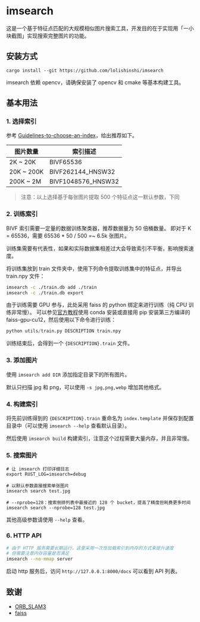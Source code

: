 # imsearch

这是一个基于特征点匹配的大规模相似图片搜索工具，开发目的在于实现用「一小块截图」实现搜索完整图片的功能。

## 安装方式

`cargo install --git https://github.com/lolishinshi/imsearch`

imsearch 依赖 opencv，请确保安装了 opencv 和 cmake 等基本构建工具。

## 基本用法

### 1. 选择索引

参考 [Guidelines-to-choose-an-index](https://github.com/facebookresearch/faiss/wiki/Guidelines-to-choose-an-index)，给出推荐如下。

| 图片数量   | 索引描述           |
| ---------- | ------------------ |
| 2K ~ 20K   | BIVF65536          |
| 20K ~ 200K | BIVF262144_HNSW32  |
| 200K ~ 2M  | BIVF1048576_HNSW32 |

> 注意：以上选择基于每张图片提取 500 个特征点这一默认参数，下同

### 2. 训练索引

BIVF 索引需要一定量的数据训练聚类器，推荐数据量为 50 倍桶数量。
即对于 K = 65536，需要 65536 \* 50 / 500 =~ 6.5k 张图片。

训练集需要有代表性，如果和实际数据集相差过大会导致索引不平衡，影响搜索速度。

将训练集放到 train 文件夹中，使用下列命令提取训练集中的特征点，并导出 train.npy 文件：

```bash
imsearch -c ./train.db add ./train
imsearch -c ./train.db export
```

由于训练需要 GPU 参与，此处采用 faiss 的 python 绑定来进行训练（纯 CPU 训练非常慢）。
可以参见[官方教程](https://github.com/facebookresearch/faiss/blob/main/INSTALL.md#installing-faiss-via-conda)使用 conda 安装或直接用 pip 安装第三方编译的 faiss-gpu-cu12，然后使用以下命令进行训练：

```python
python utils/train.py DESCRIPTION train.npy
```

训练结束后，会得到一个 `{DESCRIPTION}.train` 文件。

### 3. 添加图片

使用 `imsearch add DIR` 添加指定目录下的所有图片。

默认只扫描 jpg 和 png，可以使用 `-s jpg,png,webp` 增加其他格式。

### 4. 构建索引

将先前训练得到的 `{DESCRIPTION}.train` 重命名为 `index.template` 并保存到配置目录中（可以使用 `imsearch --help` 查看默认目录）。

然后使用 `imsearch build` 构建索引，注意这个过程需要大量内存，并且非常慢。

### 5. 搜索图片

```shell
# 让 imsearch 打印详细日志
export RUST_LOG=imsearch=debug

# 以默认参数直接搜索单张图片
imsearch search test.jpg

# --nprobe=128：搜索倒排列表中最接近的 128 个 bucket，提高了精度但耗费更多时间
imsearch search --nprobe=128 test.jpg
```

其他高级参数请使用 `--help` 查看。

### 6. HTTP API

```bash
# 由于 HTTP 服务需要长期运行，这里采用一次性加载索引到内存的方式来提升速度
# 但需要注意内存容量是否满足
imsearch --no-mmap server
```

启动 http 服务后，访问 `http://127.0.0.1:8000/docs` 可以看到 API 列表。

## 致谢

- [ORB_SLAM3](https://github.com/UZ-SLAMLab/ORB_SLAM3)
- [faiss](https://github.com/facebookresearch/faiss)
